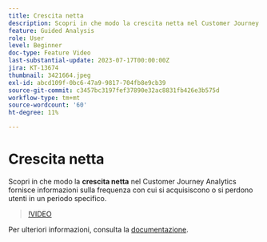 ```yaml
---
title: Crescita netta
description: Scopri in che modo la crescita netta nel Customer Journey Analytics fornisce informazioni sul tasso di guadagno o perdita di utenti in un periodo specifico.
feature: Guided Analysis
role: User
level: Beginner
doc-type: Feature Video
last-substantial-update: 2023-07-17T00:00:00Z
jira: KT-13674
thumbnail: 3421664.jpeg
exl-id: abcd109f-0bc6-47a9-9817-704fb8e9cb39
source-git-commit: c3457bc3197fef37890e32ac8831fb426e3b575d
workflow-type: tm+mt
source-wordcount: '60'
ht-degree: 11%

---
```


# Crescita netta

Scopri in che modo la **crescita netta** nel Customer Journey Analytics fornisce informazioni sulla frequenza con cui si acquisiscono o si perdono utenti in un periodo specifico.

>[!VIDEO](https://video.tv.adobe.com/v/3421664/?learn=on)

Per ulteriori informazioni, consulta la [documentazione](https://experienceleague.adobe.com/docs/analytics-platform/using/guided-analysis/user-growth/net-growth.html).
